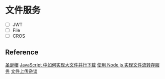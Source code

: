 # 文件服务

- [ ] JWT
- [ ] File
- [ ] CROS

## Reference

[圣诞帽](https://github.com/hk029/christmas-hat)
[JavaScript 中如何实现大文件并行下载](https://mp.weixin.qq.com/s/7weQGhvWXtLMJMQ0-cl85A)
[使用 Node.js 实现文件流转存服务](https://mp.weixin.qq.com/s/hfvyHSmxrvbADtJl67TsPg)
[文件上传杂谈](https://mp.weixin.qq.com/s/GOAInFVzjaudPa00l2D6_w)
